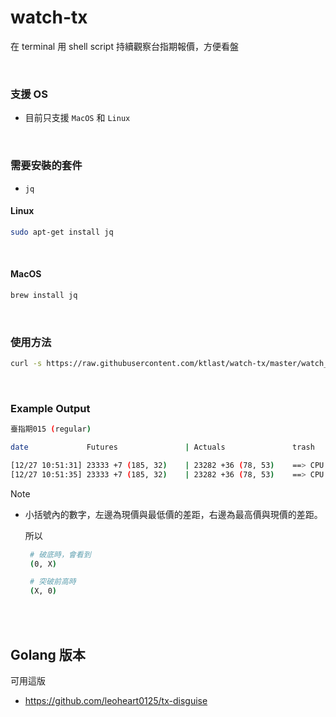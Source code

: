 # watch-tx
在 terminal 用 shell script 持續觀察台指期報價，方便看盤

<br>

### 支援 OS
- 目前只支援 `MacOS` 和 `Linux`

<br>

### 需要安裝的套件

- `jq`

#### Linux

```bash
sudo apt-get install jq
```

<br>

#### MacOS

```bash
brew install jq
```

<br>

### 使用方法

```bash
curl -s https://raw.githubusercontent.com/ktlast/watch-tx/master/watch_tx.sh | bash
```

<br>

### Example Output

```bash
臺指期015 (regular)

date             Futures               | Actuals               trash

[12/27 10:51:31] 23333 +7 (185, 32)    | 23282 +36 (78, 53)    ==> CPU usage: 8.7% user, 13.65% sys, 78.26% idle
[12/27 10:51:35] 23333 +7 (185, 32)    | 23282 +36 (78, 53)    ==> CPU usage: 7.60% user, 13.18% sys, 79.21% idle
```

Note

- 小括號內的數字，左邊為現價與最低價的差距，右邊為最高價與現價的差距。

  所以

  ```bash
   # 破底時，會看到
   (0, X)

   # 突破前高時
   (X, 0)
   ```

<br><br>

## Golang 版本
可用這版
- https://github.com/leoheart0125/tx-disguise
